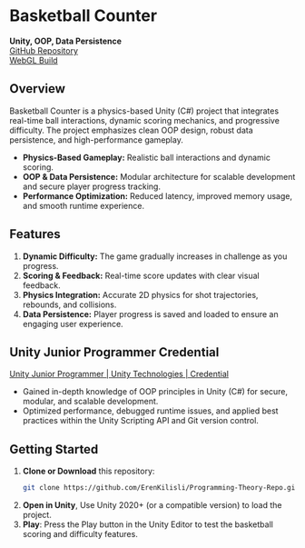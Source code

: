 # Basketball Counter

**Unity, OOP, Data Persistence**  
[GitHub Repository](https://github.com/ErenKilisli/Programming-Theory-Repo)  
[WebGL Build](https://play.unity.com/en/games/85e46725-6e08-4355-b0a3-0c427489429f/basketball-counter)
## Overview
Basketball Counter is a physics-based Unity (C#) project that integrates real-time ball interactions, dynamic scoring mechanics, and progressive difficulty. The project emphasizes clean OOP design, robust data persistence, and high-performance gameplay.

- **Physics-Based Gameplay:** Realistic ball interactions and dynamic scoring.
- **OOP & Data Persistence:** Modular architecture for scalable development and secure player progress tracking.
- **Performance Optimization:** Reduced latency, improved memory usage, and smooth runtime experience.

## Features
1. **Dynamic Difficulty:** The game gradually increases in challenge as you progress.
2. **Scoring & Feedback:** Real-time score updates with clear visual feedback.
3. **Physics Integration:** Accurate 2D physics for shot trajectories, rebounds, and collisions.
4. **Data Persistence:** Player progress is saved and loaded to ensure an engaging user experience.

## Unity Junior Programmer Credential
[Unity Junior Programmer | Unity Technologies | Credential](https://www.credly.com/badges/fa8d6c90-89cf-40ba-8f06-558f4e39c3ff/linked_in_profile)  
- Gained in-depth knowledge of OOP principles in Unity (C#) for secure, modular, and scalable development.  
- Optimized performance, debugged runtime issues, and applied best practices within the Unity Scripting API and Git version control.

## Getting Started
1. **Clone or Download** this repository:
   ```bash
   git clone https://github.com/ErenKilisli/Programming-Theory-Repo.git
   ```
2. **Open in Unity**, Use Unity 2020+ (or a compatible version) to load the project.
3. **Play**: Press the Play button in the Unity Editor to test the basketball scoring and difficulty features.

